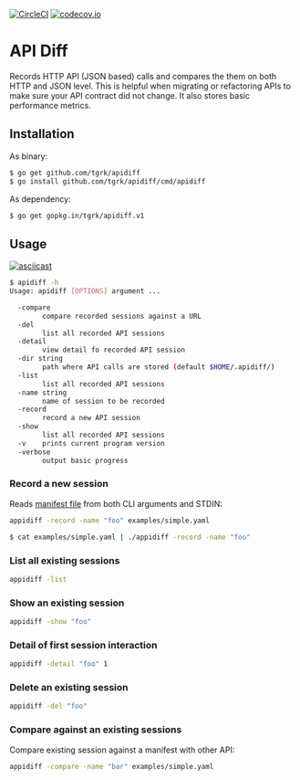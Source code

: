 
[![CircleCI](https://circleci.com/gh/tgrk/apidiff/tree/master.svg?style=svg)](https://circleci.com/gh/tgrk/apidiff/tree/master)
[![codecov.io](https://codecov.io/github/tgrk/apidiff/coverage.svg?branch=master)](https://codecov.io/github/tgrk/apidiff?branch=master)


# API Diff

Records HTTP API (JSON based) calls and compares the them on both HTTP and JSON level. This is helpful when migrating or refactoring APIs to make sure your API contract did not change. It also stores basic performance metrics.

## Installation

As binary:
```bash
$ go get github.com/tgrk/apidiff
$ go install github.com/tgrk/apidiff/cmd/apidiff
```

As dependency:
```bash
$ go get gopkg.in/tgrk/apidiff.v1

```

## Usage

[![asciicast](https://asciinema.org/a/219377.svg)](https://asciinema.org/a/219377)

```bash
$ apidiff -h
Usage: apidiff [OPTIONS] argument ...

  -compare
    	compare recorded sessions against a URL
  -del
    	list all recorded API sessions
  -detail
    	view detail fo recorded API session
  -dir string
    	path where API calls are stored (default $HOME/.apidiff/)
  -list
    	list all recorded API sessions
  -name string
    	name of session to be recorded
  -record
    	record a new API session
  -show
    	list all recorded API sessions
  -v	prints current program version
  -verbose
    	output basic progress

```

### Record a new session

Reads [manifest file](examples/simple.yaml) from both CLI arguments and STDIN:

```bash
appidiff -record -name "foo" examples/simple.yaml
```

```bash
$ cat examples/simple.yaml | ./appidiff -record -name "foo"
```

### List all existing sessions
```bash
appidiff -list
```

### Show an existing session
```bash
appidiff -show "foo"
```

### Detail of first session interaction
```bash
appidiff -detail "foo" 1
```

### Delete an existing session
```bash
appidiff -del "foo"
```

### Compare against an existing sessions

Compare existing session against a manifest with other API:
```bash
appidiff -compare -name "bar" examples/simple.yaml
```
